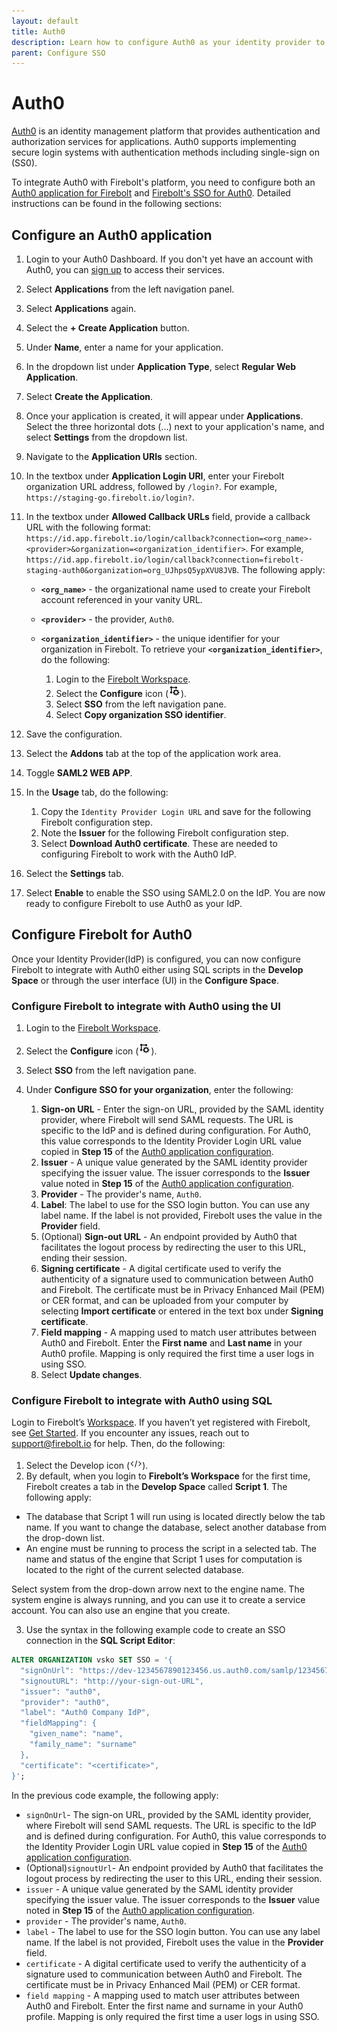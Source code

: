 ```yaml
---
layout: default
title: Auth0
description: Learn how to configure Auth0 as your identity provider to work with SSO authentication for Firebolt. 
parent: Configure SSO
---
```


# Auth0

[Auth0](https://auth0.com/) is an identity management platform that provides authentication and authorization services for applications. Auth0 supports implementing secure login systems with authentication methods including single-sign on (SS0). 

To integrate Auth0 with Firebolt's platform, you need to configure both an [Auth0 application for Firebolt](#configure-an-auth0-application) and [Firebolt's SSO for Auth0](#configure-firebolt-for-auth0). Detailed instructions can be found in the following sections:

## Configure an Auth0 application

1. Login to your Auth0 Dashboard. If you don't yet have an account with Auth0, you can [sign up](https://auth0.com/signup) to access their services.
2. Select **Applications** from the left navigation panel.
3. Select **Applications** again.
4. Select the **+ Create Application** button. 
5. Under **Name**, enter a name for your application. 
6. In the dropdown list under **Application Type**, select **Regular Web Application**.
7. Select **Create the Application**.
8. Once your application is created, it will appear under **Applications**. Select the three horizontal dots (...) next to your application's name, and select **Settings** from the dropdown list.
9. Navigate to the **Application URIs** section. 
10. In the textbox under **Application Login URI**, enter your Firebolt organization URL address, followed by ```/login?```. For example, ```https://staging-go.firebolt.io/login?```.
11. In the textbox under **Allowed Callback URLs** field, provide a callback URL with the following format: `https://id.app.firebolt.io/login/callback?connection=<org_name>-<provider>&organization=<organization_identifier>`. For example, `https://id.app.firebolt.io/login/callback?connection=firebolt-staging-auth0&organization=org_UJhpsQ5ypXVU8JVB`. The following apply:
    * **`<org_name>`** - the organizational name used to create your Firebolt account referenced in your vanity URL.  
    * **`<provider>`** - the provider, `Auth0`.  
    * **`<organization_identifier>`** - the unique identifier for your organization in Firebolt. To retrieve your **`<organization_identifier>`**, do the following:
        
        1. Login to the [Firebolt Workspace](https://go.firebolt.io/signup).
        2. Select the **Configure** icon (<img src="../../../assets/images/configure-icon.png" alt="The Firebolt Configure Space icon." width="20">).
        3. Select **SSO** from the left navigation pane.
        4. Select **Copy organization SSO identifier**. 

12. Save the configuration. 
13. Select the **Addons** tab at the top of the application work area.
14. Toggle **SAML2 WEB APP**. 
15. In the **Usage** tab, do the following:
    1. Copy the ```Identity Provider Login URL``` and save for the following Firebolt configuration step.
    2. Note the **Issuer** for the following Firebolt configuration step.
    3. Select **Download Auth0 certificate**. These are needed to configuring Firebolt to work with the Auth0 IdP.
16. Select the **Settings** tab. 
17. Select **Enable** to enable the SSO using SAML2.0 on the IdP. You are now ready to configure Firebolt to use Auth0 as your IdP. 

## Configure Firebolt for Auth0

Once your Identity Provider(IdP) is configured, you can now configure Firebolt to integrate with Auth0 either using SQL scripts in the **Develop Space** or through the user interface (UI) in the **Configure Space**.

### Configure Firebolt to integrate with Auth0 using the UI

1. Login to the [Firebolt Workspace](https://go.firebolt.io/signup).
2. Select the **Configure** icon (<img src="../../../assets/images/configure-icon.png" alt="The Firebolt Configure Space icon." width="20">).
3. Select **SSO** from the left navigation pane.
4. Under **Configure SSO for your organization**, enter the following:
    
    1. **Sign-on URL** - Enter the sign-on URL, provided by the SAML identity provider, where Firebolt will send SAML requests. The URL is specific to the IdP and is defined during configuration. For Auth0, this value corresponds to the Identity Provider Login URL value copied in **Step 15** of the [Auth0 application configuration](#configure-an-auth0-application).
    2. **Issuer** - A unique value generated by the SAML identity provider specifying the issuer value. The issuer corresponds to the **Issuer** value noted in **Step 15** of the [Auth0 application configuration](#configure-an-auth0-application).
    3. **Provider** - The provider's name, `Auth0`.
    4. **Label**: The label to use for the SSO login button. You can use any label name. If the label is not provided, Firebolt uses the value in the **Provider** field.
    5. (Optional) **Sign-out URL** - An endpoint provided by Auth0 that facilitates the logout process by redirecting the user to this URL, ending their session.
    6. **Signing certificate** - A digital certificate used to verify the authenticity of a signature used to communication between Auth0 and Firebolt. The certificate must be in Privacy Enhanced Mail (PEM) or CER format, and can be uploaded from your computer by selecting **Import certificate** or entered in the text box under **Signing certificate**.
    7. **Field mapping** - A mapping used to match user attributes between Auth0 and Firebolt. Enter the **First name** and **Last name** in your Auth0 profile.  Mapping is only required the first time a user logs in using SSO. 
    8. Select **Update changes**.

### Configure Firebolt to integrate with Auth0 using SQL

Login to Firebolt’s [Workspace](https://go.firebolt.io/login). If you haven’t yet registered with Firebolt, see [Get Started](../../getting-started/index.md). If you encounter any issues, reach out to [support@firebolt.io](mailto:support@firebolt.io) for help. Then, do the following:

1. Select the Develop icon (<img src="../../../assets/images/develop-icon.png" alt="The Firebolt Develop Space icon." width="20">).
2. By default, when you login to **Firebolt’s Workspace** for the first time, Firebolt creates a tab in the **Develop Space** called **Script 1**. The following apply:

  * The database that Script 1 will run using is located directly below the tab name. If you want to change the database, select another database from the drop-down list.
  * An engine must be running to process the script in a selected tab. The name and status of the engine that Script 1 uses for computation is located to the right of the current selected database.

  Select system from the drop-down arrow next to the engine name. The system engine is always running, and you can use it to create a service account. You can also use an engine that you create.

3. Use the syntax in the following example code to create an SSO connection in the **SQL Script Editor**:

```sql
ALTER ORGANIZATION vsko SET SSO = '{
  "signOnUrl": "https://dev-1234567890123456.us.auth0.com/samlp/123456789012345678901234567890123",
  "signoutURL": "http://your-sign-out-URL",
  "issuer": "auth0",
  "provider": "auth0",
  "label": "Auth0 Company IdP",
  "fieldMapping": {
    "given_name": "name",
    "family_name": "surname"
  },
  "certificate": "<certificate>",
}';
```

In the previous code example, the following apply:
* `signOnUrl`- The sign-on URL, provided by the SAML identity provider, where Firebolt will send SAML requests. The URL is specific to the IdP and is defined during configuration. For Auth0, this value corresponds to the Identity Provider Login URL value copied in **Step 15** of the [Auth0 application configuration](#configure-an-auth0-application).
* (Optional)`signoutUrl`- An endpoint provided by Auth0 that facilitates the logout process by redirecting the user to this URL, ending their session.
* `issuer` - A unique value generated by the SAML identity provider specifying the issuer value. The issuer corresponds to the **Issuer** value noted in **Step 15** of the [Auth0 application configuration](#configure-an-auth0-application).
* `provider` - The provider's name, `Auth0`. 
* `label` - The label to use for the SSO login button. You can use any label name. If the label is not provided, Firebolt uses the value in the **Provider** field. 
* `certificate` - A digital certificate used to verify the authenticity of a signature used to communication between Auth0 and Firebolt. The certificate must be in Privacy Enhanced Mail (PEM) or CER format.
* `field mapping` - A mapping used to match user attributes between Auth0 and Firebolt. Enter the first name and surname in your Auth0 profile.  Mapping is only required the first time a user logs in using SSO. 
